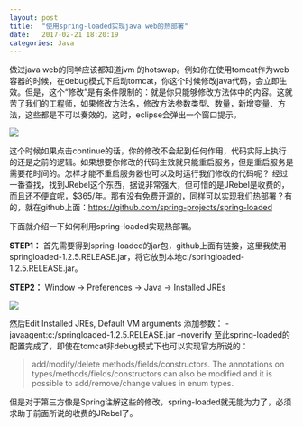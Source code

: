 ```yaml
---
layout: post
title:  "使用spring-loaded实现java web的热部署"
date:   2017-02-21 18:20:19
categories: Java
---
```

做过java web的同学应该都知道jvm 的hotswap。例如你在使用tomcat作为web容器的时候，在debug模式下启动tomcat，你这个时候修改java代码，会立即生效。但是，这个“修改”是有条件限制的：就是你只能够修改方法体中的内容。这就苦了我们的工程师，如果修改方法名，修改方法参数类型、数量，新增变量、方法，这些都是不可以奏效的。这时，eclipse会弹出一个窗口提示。

![](https://rawgit.com/licaomeng/licaomeng.github.io/master/images/spring-loaded/1.jpg)

这个时候如果点击continue的话，你的修改不会起到任何作用，代码实际上执行的还是之前的逻辑。如果想要你修改的代码生效就只能重启服务，但是重启服务是需要花时间的。怎样才能不重启服务器也可以及时运行我们修改的代码呢？
经过一番查找，找到JRebel这个东西，据说非常强大，但可惜的是JRebel是收费的，而且还不便宜呢，$365/年。那有没有免费开源的，同样可以实现我们热部署？有的，就在github上面：https://github.com/spring-projects/spring-loaded

下面就介绍一下如何利用spring-loaded实现热部署。

**STEP1：**
首先需要得到spring-loaded的jar包，github上面有链接，这里我使用springloaded-1.2.5.RELEASE.jar，将它放到本地c:/springloaded-1.2.5.RELEASE.jar。

**STEP2：**
Window -> Preferences -> Java -> Installed JREs

![](https://rawgit.com/licaomeng/licaomeng.github.io/master/images/spring-loaded/2.jpg)


然后Edit Installed JREs, Default VM arguments 添加参数：
-javaagent:c:/springloaded-1.2.5.RELEASE.jar –noverify
至此spring-loaded的配置完成了，即使在tomcat非debug模式下也可以实现官方所说的：

>add/modify/delete methods/fields/constructors. The annotations on types/methods/fields/constructors can also be modified and it is possible to add/remove/change values in enum types.

但是对于第三方像是Spring注解这些的修改，spring-loaded就无能为力了，必须求助于前面所说的收费的JRebel了。
